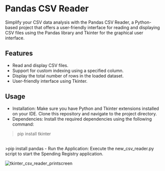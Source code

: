 # Pandas CSV Reader

Simplify your CSV data analysis with the Pandas CSV Reader, a Python-based project that offers a user-friendly interface for reading and displaying CSV files using the Pandas library and Tkinter for the graphical user interface.

## Features

- Read and display CSV files.
- Support for custom indexing using a specified column.
- Display the total number of rows in the loaded dataset.
- User-friendly interface using Tkinter.

## Usage
- Installation: Make sure you have Python and Tkinter extensions installed on your IDE. Clone this repository and navigate to the project directory.
- Dependencies: Install the required dependencies using the following command:
>pip install tkinter
<br>
>pip install pandas
- Run the Application: Execute the new_csv_reader.py script to start the Spending Registry application.
<p></p>

![tkinter_csv_reader_printscreen](https://github.com/dougpxt/pandas_csv_reader/assets/126816593/18591845-f46f-4e8a-a3d9-820d30307c48)
